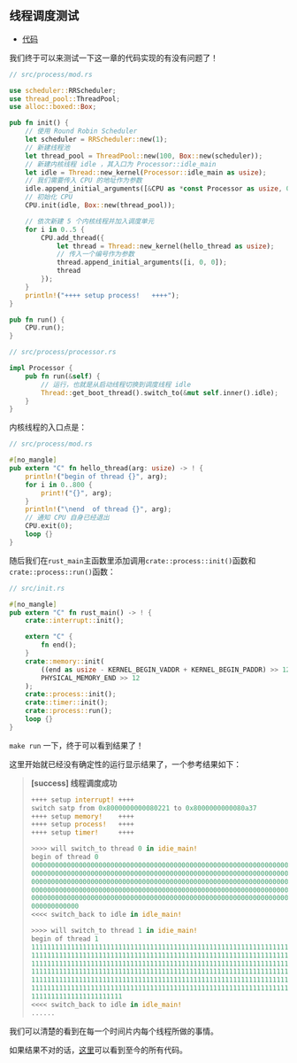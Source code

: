 ## 线程调度测试

- [代码][code]

我们终于可以来测试一下这一章的代码实现的有没有问题了！

```rust
// src/process/mod.rs

use scheduler::RRScheduler;
use thread_pool::ThreadPool;
use alloc::boxed::Box;

pub fn init() {
    // 使用 Round Robin Scheduler
    let scheduler = RRScheduler::new(1);
    // 新建线程池
    let thread_pool = ThreadPool::new(100, Box::new(scheduler));
	// 新建内核线程 idle ，其入口为 Processor::idle_main
    let idle = Thread::new_kernel(Processor::idle_main as usize);
    // 我们需要传入 CPU 的地址作为参数
    idle.append_initial_arguments([&CPU as *const Processor as usize, 0, 0]);
    // 初始化 CPU
    CPU.init(idle, Box::new(thread_pool));

    // 依次新建 5 个内核线程并加入调度单元
    for i in 0..5 {
        CPU.add_thread({
            let thread = Thread::new_kernel(hello_thread as usize);
            // 传入一个编号作为参数
            thread.append_initial_arguments([i, 0, 0]);
            thread
        });
    }
    println!("++++ setup process!   ++++");
}

pub fn run() {
    CPU.run();
}

// src/process/processor.rs

impl Processor {
	pub fn run(&self) {
        // 运行，也就是从启动线程切换到调度线程 idle
        Thread::get_boot_thread().switch_to(&mut self.inner().idle);
    }
}
```

内核线程的入口点是：

```rust
// src/process/mod.rs

#[no_mangle]
pub extern "C" fn hello_thread(arg: usize) -> ! {
    println!("begin of thread {}", arg);
    for i in 0..800 {
        print!("{}", arg);
    }
    println!("\nend  of thread {}", arg);
    // 通知 CPU 自身已经退出
    CPU.exit(0);
    loop {}
}
```

随后我们在`rust_main`主函数里添加调用`crate::process::init()`函数和`crate::process::run()`函数：

```rust
// src/init.rs

#[no_mangle]
pub extern "C" fn rust_main() -> ! {
    crate::interrupt::init();

	extern "C" {
		fn end();
	}
	crate::memory::init(
        ((end as usize - KERNEL_BEGIN_VADDR + KERNEL_BEGIN_PADDR) >> 12) + 1,
        PHYSICAL_MEMORY_END >> 12
    );
	crate::process::init();
    crate::timer::init();
	crate::process::run();
    loop {}
}

```

`make run` 一下，终于可以看到结果了！

这里开始就已经没有确定性的运行显示结果了，一个参考结果如下：

> **[success] 线程调度成功**
>
> ```rust
> ++++ setup interrupt! ++++
> switch satp from 0x8000000000080221 to 0x8000000000080a37
> ++++ setup memory!    ++++
> ++++ setup process!   ++++
> ++++ setup timer!     ++++
>
> >>>> will switch_to thread 0 in idie_main!
> begin of thread 0
> 0000000000000000000000000000000000000000000000000000000000000000000000000
> 0000000000000000000000000000000000000000000000000000000000000000000000000
> 0000000000000000000000000000000000000000000000000000000000000000000000000
> 0000000000000000000000000000000000000000000000000000000000000000000000000
> 0000000000000000000000000000000000000000000000000000000000000000000000000
> 000000000000
> <<<< switch_back to idle in idle_main!
>
> >>>> will switch_to thread 1 in idie_main!
> begin of thread 1
> 1111111111111111111111111111111111111111111111111111111111111111111111111
> 1111111111111111111111111111111111111111111111111111111111111111111111111
> 1111111111111111111111111111111111111111111111111111111111111111111111111
> 1111111111111111111111111111111111111111111111111111111111111111111111111
> 1111111111111111111111111111111111111111111111111111111111111111111111111
> 1111111111111111111111111111111111111111111111111111111111111111111111111
> 11111111111111111111111
> <<<< switch_back to idle in idle_main!
> ......
> ```

我们可以清楚的看到在每一个时间片内每个线程所做的事情。

如果结果不对的话，[这里][code]可以看到至今的所有代码。

[code]: https://github.com/rcore-os/rCore_tutorial/tree/ch7-pa4
